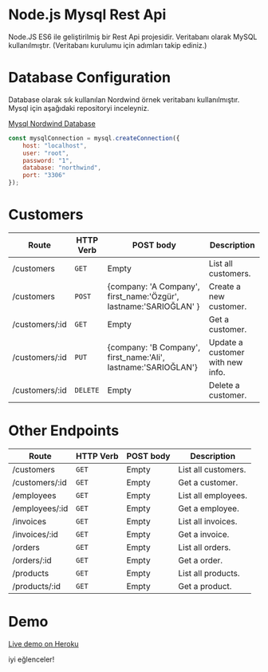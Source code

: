 # Node.js Mysql Rest Api
Node.JS ES6 ile geliştirilmiş bir Rest Api projesidir. Veritabanı olarak MySQL kullanılmıştır. (Veritabanı kurulumu için adımları takip ediniz.)

# Database Configuration
Database olarak sık kullanılan Nordwind örnek veritabanı kullanılmıştır. Mysql için aşağıdaki repositoryi inceleyniz.

[Mysql Nordwind Database](https://github.com/dalers/mywind)

```javascript
const mysqlConnection = mysql.createConnection({
    host: "localhost", 
    user: "root",
    password: "1",
    database: "northwind",
    port: "3306"
});
```

# Customers

| Route | HTTP Verb	 | POST body	 | Description	 |
| --- | --- | --- | --- |
| /customers | `GET` | Empty | List all customers. |
| /customers | `POST` | {company: 'A Company', first_name:'Özgür', lastname:'SARIOĞLAN' } | Create a new customer. |
| /customers/:id | `GET` | Empty | Get a customer. |
| /customers/:id | `PUT` | {company: 'B Company', first_name:'Ali', lastname:'SARIOĞLAN'} | Update a customer with new info. |
| /customers/:id | `DELETE` | Empty | Delete a customer. |


# Other Endpoints

| Route | HTTP Verb	 | POST body	 | Description	 |
| --- | --- | --- | --- |
| /customers | `GET` | Empty | List all customers. |
| /customers/:id | `GET` | Empty | Get a customer. |
| /employees | `GET` | Empty | List all employees. |
| /employees/:id | `GET` | Empty | Get a employee. |
| /invoices | `GET` | Empty | List all invoices. |
| /invoices/:id | `GET` | Empty | Get a invoice. |
| /orders | `GET` | Empty | List all orders. |
| /orders/:id | `GET` | Empty | Get a order. |
| /products | `GET` | Empty | List all products. |
| /products/:id | `GET` | Empty | Get a product. |


# Demo
[Live demo on Heroku](https://node-egitimi-movie-api.herokuapp.com/)

iyi eğlenceler!
